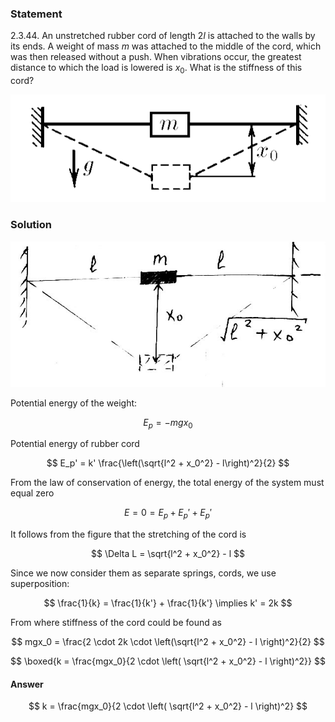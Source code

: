 ###  Statement

$2.3.44.$ An unstretched rubber cord of length $2l$ is attached to the walls by its ends. A weight of mass $m$ was attached to the middle of the cord, which was then released without a push. When vibrations occur, the greatest distance to which the load is lowered is $x_0$. What is the stiffness of this cord?

![ For problem $2.3.44$ |579x198, 51%](../../img/2.3.44/statement.png)

### Solution

![ Geometry of the problem |634x293, 51%](../../img/2.3.44/2.3.44.jpg)

Potential energy of the weight:

$$
E_p = -mgx_0
$$

Potential energy of rubber cord

$$
E_p' = k' \frac{\left(\sqrt{l^2 + x_0^2} - l\right)^2}{2}
$$

From the law of conservation of energy, the total energy of the system must equal zero

$$
E = 0 = E_p + E_p' + E_p'
$$

It follows from the figure that the stretching of the cord is

$$
\Delta L = \sqrt{l^2 + x_0^2} - l
$$

Since we now consider them as separate springs, cords, we use superposition:

$$
\frac{1}{k} = \frac{1}{k'} + \frac{1}{k'} \implies k' = 2k
$$

From where stiffness of the cord could be found as

$$
mgx_0 = \frac{2 \cdot 2k \cdot \left(\sqrt{l^2 + x_0^2} - l \right)^2}{2}
$$

$$
\boxed{k = \frac{mgx_0}{2 \cdot \left( \sqrt{l^2 + x_0^2} - l \right)^2}}
$$

#### Answer

$$
k = \frac{mgx_0}{2 \cdot \left( \sqrt{l^2 + x_0^2} - l \right)^2}
$$